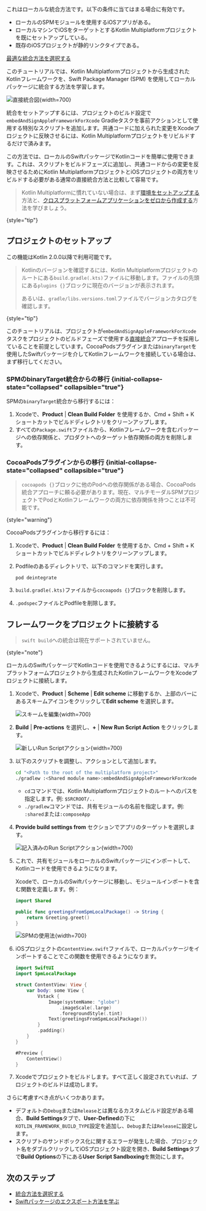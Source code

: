 [//]: # (title: ローカルのSwiftパッケージからKotlinを使用する)

<tldr>
   これはローカルな統合方法です。以下の条件に当てはまる場合に有効です。<br/>

   * ローカルのSPMモジュールを使用するiOSアプリがある。
   * ローカルマシンでiOSをターゲットとするKotlin Multiplatformプロジェクトを既にセットアップしている。
   * 既存のiOSプロジェクトが静的リンクタイプである。<br/>

   [最適な統合方法を選択する](multiplatform-ios-integration-overview.md)
</tldr>

このチュートリアルでは、Kotlin Multiplatformプロジェクトから生成されたKotlinフレームワークを、Swift Package Manager (SPM) を使用してローカルパッケージに統合する方法を学習します。

![直接統合図](direct-integration-scheme.svg){width=700}

統合をセットアップするには、プロジェクトのビルド設定で`embedAndSignAppleFrameworkForXcode` Gradleタスクを事前アクションとして使用する特別なスクリプトを追加します。共通コードに加えられた変更をXcodeプロジェクトに反映させるには、Kotlin Multiplatformプロジェクトをリビルドするだけで済みます。

この方法では、ローカルのSwiftパッケージでKotlinコードを簡単に使用できます。これは、スクリプトをビルドフェーズに追加し、共通コードからの変更を反映させるためにKotlin MultiplatformプロジェクトとiOSプロジェクトの両方をリビルドする必要がある通常の直接統合方法と比較して容易です。

> Kotlin Multiplatformに慣れていない場合は、まず[環境をセットアップする](quickstart.md)方法と、[クロスプラットフォームアプリケーションをゼロから作成する](compose-multiplatform-create-first-app.md)方法を学びましょう。
>
{style="tip"}

## プロジェクトのセットアップ

この機能はKotlin 2.0.0以降で利用可能です。

> Kotlinのバージョンを確認するには、Kotlin Multiplatformプロジェクトのルートにある`build.gradle(.kts)`ファイルに移動します。ファイルの先頭にある`plugins {}`ブロックに現在のバージョンが表示されます。
> 
> あるいは、`gradle/libs.versions.toml`ファイルでバージョンカタログを確認します。
> 
{style="tip"}

このチュートリアルは、プロジェクトが`embedAndSignAppleFrameworkForXcode`タスクをプロジェクトのビルドフェーズで使用する[直接統合](multiplatform-direct-integration.md)アプローチを採用していることを前提としています。CocoaPodsプラグインまたは`binaryTarget`を使用したSwiftパッケージを介してKotlinフレームワークを接続している場合は、まず移行してください。

### SPMのbinaryTarget統合からの移行 {initial-collapse-state="collapsed" collapsible="true"}

SPMの`binaryTarget`統合から移行するには：

1. Xcodeで、**Product** | **Clean Build Folder** を使用するか、<shortcut>Cmd + Shift + K</shortcut> ショートカットでビルドディレクトリをクリーンアップします。
2. すべての`Package.swift`ファイルから、Kotlinフレームワークを含むパッケージへの依存関係と、プロダクトへのターゲット依存関係の両方を削除します。

### CocoaPodsプラグインからの移行 {initial-collapse-state="collapsed" collapsible="true"}

> `cocoapods {}`ブロックに他のPodへの依存関係がある場合、CocoaPods統合アプローチに頼る必要があります。現在、マルチモーダルSPMプロジェクトでPodとKotlinフレームワークの両方に依存関係を持つことは不可能です。
>
{style="warning"}

CocoaPodsプラグインから移行するには：

1. Xcodeで、**Product** | **Clean Build Folder** を使用するか、<shortcut>Cmd + Shift + K</shortcut> ショートカットでビルドディレクトリをクリーンアップします。
2. Podfileのあるディレクトリで、以下のコマンドを実行します。

    ```none
   pod deintegrate
   ```

3. `build.gradle(.kts)`ファイルから`cocoapods {}`ブロックを削除します。
4. `.podspec`ファイルとPodfileを削除します。

## フレームワークをプロジェクトに接続する

> `swift build`への統合は現在サポートされていません。
>
{style="note"}

ローカルのSwiftパッケージでKotlinコードを使用できるようにするには、マルチプラットフォームプロジェクトから生成されたKotlinフレームワークをXcodeプロジェクトに接続します。

1. Xcodeで、**Product** | **Scheme** | **Edit scheme** に移動するか、上部のバーにあるスキームアイコンをクリックして**Edit scheme** を選択します。

   ![スキームを編集](xcode-edit-schemes.png){width=700}

2. **Build** | **Pre-actions** を選択し、**+** | **New Run Script Action** をクリックします。

   ![新しいRun Scriptアクション](xcode-new-run-script-action.png){width=700}

3. 以下のスクリプトを調整し、アクションとして追加します。

   ```bash
   cd "<Path to the root of the multiplatform project>"
   ./gradlew :<Shared module name>:embedAndSignAppleFrameworkForXcode 
   ```

   * `cd`コマンドでは、Kotlin Multiplatformプロジェクトのルートへのパスを指定します。例: `$SRCROOT/..`
   * `./gradlew`コマンドでは、共有モジュールの名前を指定します。例: `:shared`または`:composeApp`
  
4. **Provide build settings from** セクションでアプリのターゲットを選択します。

   ![記入済みのRun Scriptアクション](xcode-filled-run-script-action.png){width=700}

5. これで、共有モジュールをローカルのSwiftパッケージにインポートして、Kotlinコードを使用できるようになります。

   Xcodeで、ローカルのSwiftパッケージに移動し、モジュールインポートを含む関数を定義します。例：

   ```Swift
   import Shared
   
   public func greetingsFromSpmLocalPackage() -> String {
       return Greeting.greet()
   }
   ```

   ![SPMの使用法](xcode-spm-usage.png){width=700}

6. iOSプロジェクトの`ContentView.swift`ファイルで、ローカルパッケージをインポートすることでこの関数を使用できるようになります。

   ```Swift
   import SwiftUI
   import SpmLocalPackage
   
   struct ContentView: View {
       var body: some View {
           Vstack {
               Image(systemName: "globe")
                   .imageScale(.large)
                   .foregroundStyle(.tint)
               Text(greetingsFromSpmLocalPackage())
           }
           .padding()
       }
   }
   
   #Preview {
       ContentView()
   }
   ```
   
7. Xcodeでプロジェクトをビルドします。すべて正しく設定されていれば、プロジェクトのビルドは成功します。
   
さらに考慮すべき点がいくつかあります。

* デフォルトの`Debug`または`Release`とは異なるカスタムビルド設定がある場合、**Build Settings**タブで、**User-Defined**の下に`KOTLIN_FRAMEWORK_BUILD_TYPE`設定を追加し、`Debug`または`Release`に設定します。
* スクリプトのサンドボックス化に関するエラーが発生した場合、プロジェクト名をダブルクリックしてiOSプロジェクト設定を開き、**Build Settings**タブで**Build Options**の下にある**User Script Sandboxing**を無効にします。

## 次のステップ

* [統合方法を選択する](multiplatform-ios-integration-overview.md)
* [Swiftパッケージのエクスポート方法を学ぶ](multiplatform-spm-export.md)